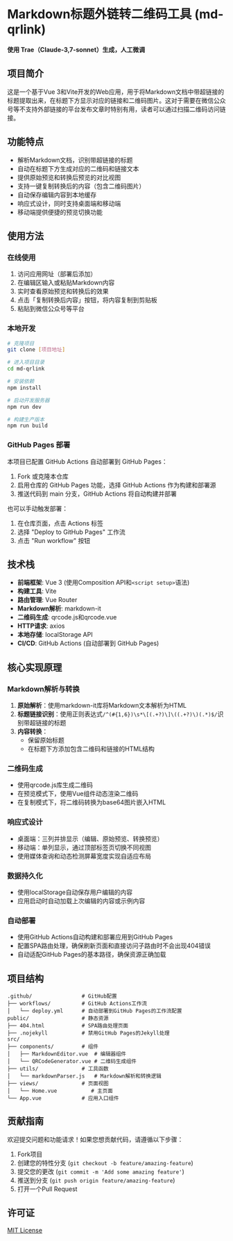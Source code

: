 # Markdown标题外链转二维码工具 (md-qrlink)

**使用 Trae（Claude-3,7-sonnet）生成，人工微调**

## 项目简介

这是一个基于Vue 3和Vite开发的Web应用，用于将Markdown文档中带超链接的标题提取出来，在标题下方显示对应的链接和二维码图片。这对于需要在微信公众号等不支持外部链接的平台发布文章时特别有用，读者可以通过扫描二维码访问链接。

## 功能特点

- 解析Markdown文档，识别带超链接的标题
- 自动在标题下方生成对应的二维码和链接文本
- 提供原始预览和转换后预览的对比视图
- 支持一键复制转换后的内容（包含二维码图片）
- 自动保存编辑内容到本地缓存
- 响应式设计，同时支持桌面端和移动端
- 移动端提供便捷的预览切换功能

## 使用方法

### 在线使用

1. 访问应用网址（部署后添加）
2. 在编辑区输入或粘贴Markdown内容
3. 实时查看原始预览和转换后的效果
4. 点击「复制转换后内容」按钮，将内容复制到剪贴板
5. 粘贴到微信公众号等平台

### 本地开发

```bash
# 克隆项目
git clone [项目地址]

# 进入项目目录
cd md-qrlink

# 安装依赖
npm install

# 启动开发服务器
npm run dev

# 构建生产版本
npm run build
```

### GitHub Pages 部署

本项目已配置 GitHub Actions 自动部署到 GitHub Pages：

1. Fork 或克隆本仓库
2. 启用仓库的 GitHub Pages 功能，选择 GitHub Actions 作为构建和部署源
3. 推送代码到 main 分支，GitHub Actions 将自动构建并部署

也可以手动触发部署：

1. 在仓库页面，点击 Actions 标签
2. 选择 "Deploy to GitHub Pages" 工作流
3. 点击 "Run workflow" 按钮

## 技术栈

- **前端框架**: Vue 3 (使用Composition API和`<script setup>`语法)
- **构建工具**: Vite
- **路由管理**: Vue Router
- **Markdown解析**: markdown-it
- **二维码生成**: qrcode.js和qrcode.vue
- **HTTP请求**: axios
- **本地存储**: localStorage API
- **CI/CD**: GitHub Actions (自动部署到 GitHub Pages)

## 核心实现原理

### Markdown解析与转换

1. **原始解析**：使用markdown-it库将Markdown文本解析为HTML
2. **标题链接识别**：使用正则表达式`/^(#{1,6})\s*\[(.+?)\]\((.+?)\)(.*)$/`识别带超链接的标题
3. **内容转换**：
   - 保留原始标题
   - 在标题下方添加包含二维码和链接的HTML结构

### 二维码生成

- 使用qrcode.js库生成二维码
- 在预览模式下，使用Vue组件动态渲染二维码
- 在复制模式下，将二维码转换为base64图片嵌入HTML

### 响应式设计

- 桌面端：三列并排显示（编辑、原始预览、转换预览）
- 移动端：单列显示，通过顶部标签页切换不同视图
- 使用媒体查询和动态检测屏幕宽度实现自适应布局

### 数据持久化

- 使用localStorage自动保存用户编辑的内容
- 应用启动时自动加载上次编辑的内容或示例内容

### 自动部署

- 使用GitHub Actions自动构建和部署应用到GitHub Pages
- 配置SPA路由处理，确保刷新页面和直接访问子路由时不会出现404错误
- 自动适配GitHub Pages的基本路径，确保资源正确加载

## 项目结构

```
.github/                # GitHub配置
├── workflows/          # GitHub Actions工作流
│   └── deploy.yml      # 自动部署到GitHub Pages的工作流配置
public/                 # 静态资源
├── 404.html            # SPA路由处理页面
├── .nojekyll           # 禁用GitHub Pages的Jekyll处理
src/
├── components/         # 组件
│   ├── MarkdownEditor.vue  # 编辑器组件
│   └── QRCodeGenerator.vue # 二维码生成组件
├── utils/              # 工具函数
│   └── markdownParser.js   # Markdown解析和转换逻辑
├── views/              # 页面视图
│   └── Home.vue           # 主页面
└── App.vue             # 应用入口组件
```

## 贡献指南

欢迎提交问题和功能请求！如果您想贡献代码，请遵循以下步骤：

1. Fork项目
2. 创建您的特性分支 (`git checkout -b feature/amazing-feature`)
3. 提交您的更改 (`git commit -m 'Add some amazing feature'`)
4. 推送到分支 (`git push origin feature/amazing-feature`)
5. 打开一个Pull Request

## 许可证

[MIT License](LICENSE)
